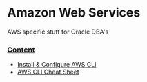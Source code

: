 # Amazon Web Services
AWS specific stuff for Oracle DBA's

### <u>Content</u>
* [Install & Configure AWS CLI](https://github.com/RKKoranteng/cloud-oracle-dba/blob/f506350b7b315d98557e93353a067cf2f8eeafcb/aws/aws-cli-setup.sh)
* [AWS CLI Cheat Sheet](https://github.com/RKKoranteng/cloud-oracle-dba/blob/3cdd540788ae02f6c1410c33ff552249c5766286/aws/aws-cli-cheatsheet.sh)
